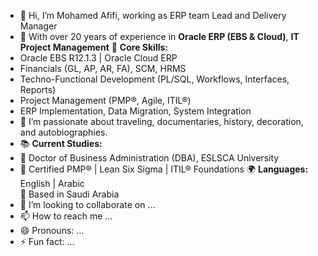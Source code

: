 - 👋 Hi, I’m Mohamed Afifi, working as ERP team Lead and Delivery Manager
- 🎯 With over 20 years of experience in **Oracle ERP (EBS & Cloud)**, **IT Project Management**
🔧 **Core Skills:**
- Oracle EBS R12.1.3 | Oracle Cloud ERP
- Financials (GL, AP, AR, FA), SCM, HRMS
- Techno-Functional Development (PL/SQL, Workflows, Interfaces, Reports)
- Project Management (PMP®, Agile, ITIL®)
- ERP Implementation, Data Migration, System Integration
- 👀 I’m passionate about traveling, documentaries, history, decoration, and autobiographies.
- 📚 **Current Studies:**
- 📘 Doctor of Business Administration (DBA), ESLSCA University
- 📗 Certified PMP® | Lean Six Sigma | ITIL® Foundations
🌍 **Languages:** English | Arabic  
📍 Based in Saudi Arabia
- 💞️ I’m looking to collaborate on ...
- 📫 How to reach me ...
- 😄 Pronouns: ...
- ⚡ Fun fact: ...

<!---
mafifi-hub/mafifi-hub is a ✨ special ✨ repository because its `README.md` (this file) appears on your GitHub profile.
You can click the Preview link to take a look at your changes.
--->
